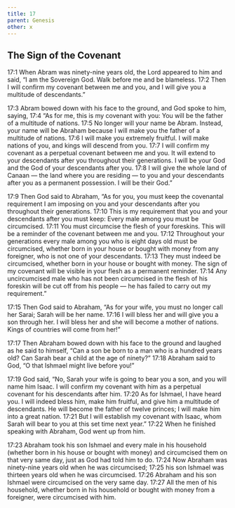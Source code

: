 ```yaml
---
title: 17
parent: Genesis
other: x
---
```


## The Sign of the Covenant

<a name="17:1">17:1</a> When Abram was ninety-nine years old, the Lord appeared to him and said, “I am the Sovereign God. Walk before me and be blameless. <a name="17:2">17:2</a> Then I will confirm my covenant between me and you, and I will give you a multitude of descendants.”

<a name="17:3">17:3</a> Abram bowed down with his face to the ground, and God spoke to him, saying, <a name="17:4">17:4</a> “As for me, this is my covenant with you: You will be the father of a multitude of nations. <a name="17:5">17:5</a> No longer will your name be Abram. Instead, your name will be Abraham because I will make you the father of a multitude of nations. <a name="17:6">17:6</a> I will make you extremely fruitful. I will make nations of you, and kings will descend from you. <a name="17:7">17:7</a> I will confirm my covenant as a perpetual covenant between me and you. It will extend to your descendants after you throughout their generations. I will be your God and the God of your descendants after you. <a name="17:8">17:8</a> I will give the whole land of Canaan — the land where you are residing — to you and your descendants after you as a permanent possession. I will be their God.”

<a name="17:9">17:9</a> Then God said to Abraham, “As for you, you must keep the covenantal requirement I am imposing on you and your descendants after you throughout their generations. <a name="17:10">17:10</a> This is my requirement that you and your descendants after you must keep: Every male among you must be circumcised. <a name="17:11">17:11</a> You must circumcise the flesh of your foreskins. This will be a reminder of the covenant between me and you. <a name="17:12">17:12</a> Throughout your generations every male among you who is eight days old must be circumcised, whether born in your house or bought with money from any foreigner, who is not one of your descendants. <a name="17:13">17:13</a> They must indeed be circumcised, whether born in your house or bought with money. The sign of my covenant will be visible in your flesh as a permanent reminder. <a name="17:14">17:14</a> Any uncircumcised male who has not been circumcised in the flesh of his foreskin will be cut off from his people — he has failed to carry out my requirement.”

<a name="17:15">17:15</a> Then God said to Abraham, “As for your wife, you must no longer call her Sarai; Sarah will be her name. <a name="17:16">17:16</a> I will bless her and will give you a son through her. I will bless her and she will become a mother of nations. Kings of countries will come from her!”

<a name="17:17">17:17</a> Then Abraham bowed down with his face to the ground and laughed as he said to himself, “Can a son be born to a man who is a hundred years old? Can Sarah bear a child at the age of ninety?” <a name="17:18">17:18</a> Abraham said to God, “O that Ishmael might live before you!”

<a name="17:19">17:19</a> God said, “No, Sarah your wife is going to bear you a son, and you will name him Isaac. I will confirm my covenant with him as a perpetual covenant for his descendants after him. <a name="17:20">17:20</a> As for Ishmael, I have heard you. I will indeed bless him, make him fruitful, and give him a multitude of descendants. He will become the father of twelve princes; I will make him into a great nation. <a name="17:21">17:21</a> But I will establish my covenant with Isaac, whom Sarah will bear to you at this set time next year.” <a name="17:22">17:22</a> When he finished speaking with Abraham, God went up from him.

<a name="17:23">17:23</a> Abraham took his son Ishmael and every male in his household (whether born in his house or bought with money) and circumcised them on that very same day, just as God had told him to do. <a name="17:24">17:24</a> Now Abraham was ninety-nine years old when he was circumcised; <a name="17:25">17:25</a> his son Ishmael was thirteen years old when he was circumcised. <a name="17:26">17:26</a> Abraham and his son Ishmael were circumcised on the very same day. <a name="17:27">17:27</a> All the men of his household, whether born in his household or bought with money from a foreigner, were circumcised with him.
